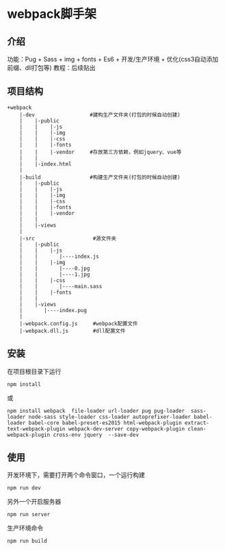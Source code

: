 # webpack脚手架
## 介绍
功能：Pug + Sass + img + fonts + Es6 + 开发/生产环境 + 优化(css3自动添加前缀、dll打包等)
教程：后续贴出

## 项目结构
```
+webpack
    |-dev                  #建构生产文件夹(打包的时候自动创建)
    |    |-public
    |    |    |-js
    |    |    |-img
    |    |    |-css
    |    |    |-fonts
    |    |    |-vendor     #存放第三方依赖，例如jquery、vue等
    |    |
    |    |-index.html
    |
    |-build                #构建生产文件夹(打包的时候自动创建)
    |    |-public
    |    |    |-js
    |    |    |-img
    |    |    |-css
    |    |    |-fonts
    |    |    |-vendor
    |    |
    |    |-views
    |
    |-src                   #源文件夹
    |    |-public
    |    |    |-js
    |    |       |----index.js
    |    |    |-img
    |    |       |----0.jpg
    |    |       |----1.jpg
    |    |    |-css
    |    |       |----main.sass
    |    |    |-fonts
    |    |
    |    |-views
    |       |----index.pug
    |
    |-webpack.config.js     #webpack配置文件
    |-webpack.dll.js        #dll配置文件
```

## 安装
在项目根目录下运行
```
npm install
```
或
```
npm install webpack  file-loader url-loader pug pug-loader  sass-loader node-sass style-loader css-loader autoprefixer-loader babel-loader babel-core babel-preset-es2015 html-webpack-plugin extract-text-webpack-plugin webpack-dev-server copy-webpack-plugin clean-webpack-plugin cross-env jquery  --save-dev
```

## 使用
开发环境下，需要打开两个命令窗口，一个运行构建
```
npm run dev
```
另外一个开启服务器
```
npm run server
```

生产环境命令
```
npm run build
```

